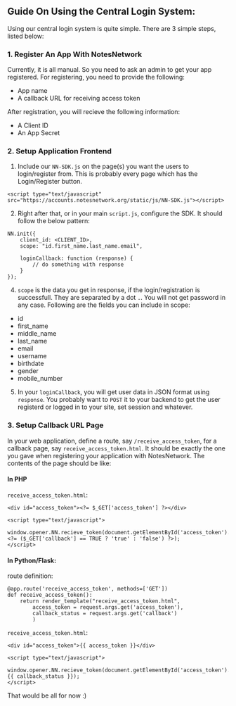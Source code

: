 ## Guide On Using the Central Login System:

Using our central login system is quite simple. There are 3 simple steps, listed below:

### 1. Register An App With NotesNetwork

Currently, it is all manual. So you need to ask an admin to get your app registered. For registering, you need to provide the following:

- App name
- A callback URL for receiving access token

After registration, you will recieve the following information:

- A Client ID
- An App Secret

### 2. Setup Application Frontend

1. Include our `NN-SDK.js` on the page(s) you want the users to login/register from. This is probably every page which has the Login/Register button.
```
<script type="text/javascript" src="https://accounts.notesnetwork.org/static/js/NN-SDK.js"></script>
```

2. Right after that, or in your main `script.js`, configure the SDK. It should follow the below pattern:
```
NN.init({
	client_id: <CLIENT_ID>,
	scope: "id.first_name.last_name.email",

	loginCallback: function (response) {
		// do something with response
	}
});
```

4. `scope` is the data you get in response, if the login/registration is successfull. They are separated by a dot `.`. You will not get password in any case. Following are the fields you can include in scope:

- id
- first_name
- middle_name
- last_name
- email
- username
- birthdate
- gender
- mobile_number

5. In your `loginCallback`, you will get user data in JSON format using `response`. You probably want to `POST` it to your backend to get the user registerd or logged in to your site, set session and whatever.

### 3. Setup Callback URL Page

In your web application, define a route, say `/receive_access_token`, for a callback page, say `receive_access_token.html`. It should be exactly the one you gave when registering your application with NotesNetwork. The contents of the page should be like:

#### In PHP

`receive_access_token.html`:
```
<div id="access_token"><?= $_GET['access_token'] ?></div>

<script type="text/javascript">
	window.opener.NN.recieve_token(document.getElementById('access_token').innerHTML, <?= ($_GET['callback'] == TRUE ? 'true' : 'false') ?>);
</script>
```

#### In Python/Flask:

route definition:
```
@app.route('receive_access_token', methods=['GET'])
def receive_access_token():
	return render_template("receive_access_token.html",
		access_token = request.args.get('access_token'),
		callback_status = request.args.get('callback')
		)
```

`receive_access_token.html`:
```
<div id="access_token">{{ access_token }}</div>

<script type="text/javascript">
	window.opener.NN.recieve_token(document.getElementById('access_token').innerHTML, {{ callback_status }});
</script>
```

That would be all for now :)
